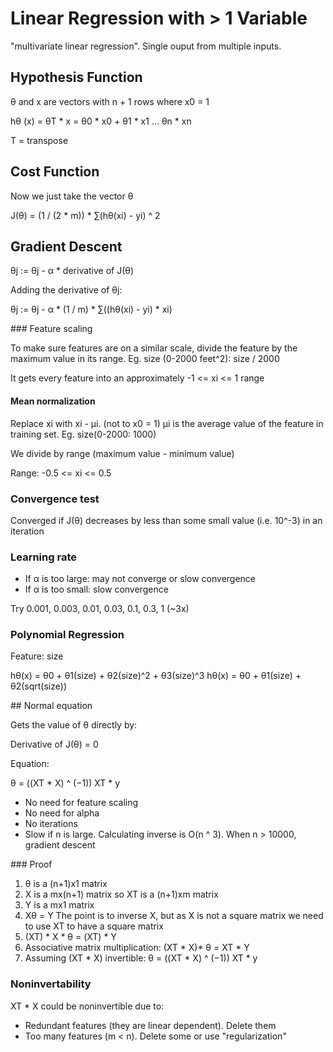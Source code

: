 # Linear Regression with > 1 Variable

"multivariate linear regression". Single ouput from multiple inputs.

## Hypothesis Function

θ and x are vectors with n + 1 rows where x0 = 1

hθ (x) = θT * x = θ0 * x0 + θ1 * x1 ... θn * xn

T = transpose

## Cost Function

Now we just take the vector θ

J(θ) = (1 / (2 * m)) * ∑(hθ(xi) - yi) ^ 2

## Gradient Descent

θj := θj - α * derivative of J(θ)

Adding the derivative of θj:

θj := θj - α * (1 / m) * ∑((hθ(xi) - yi) * xi)

### Feature scaling

To make sure features are on a similar scale, divide the feature by the maximum value in its range. Eg. size (0-2000 feet^2): size / 2000

It gets every feature into an approximately -1 <= xi <= 1 range

#### Mean normalization

Replace xi with xi - μi. (not to x0 = 1) μi is the average value of the feature in training set. Eg. size(0-2000: 1000)

We divide by range (maximum value - minimum value)

Range: -0.5 <= xi <= 0.5

### Convergence test

Converged if J(θ) decreases by less than some small value (i.e. 10^-3) in an iteration

### Learning rate

- If α is too large: may not converge or slow convergence
- If α is too small: slow convergence

Try 0.001, 0.003, 0.01, 0.03, 0.1, 0.3, 1 (~3x)

### Polynomial Regression

Feature: size

hθ(x) = θ0 + θ1(size) + θ2(size)^2 + θ3(size)^3
hθ(x) = θ0 + θ1(size) + θ2(sqrt(size))

## Normal equation

Gets the value of θ directly by:

Derivative of J(θ) = 0

Equation:

θ = ((XT * X) ^ (−1)) XT * y

- No need for feature scaling
- No need for alpha
- No iterations
- Slow if n is large. Calculating inverse is O(n ^ 3). When n > 10000, gradient descent

### Proof

1. θ is a (n+1)x1 matrix
2. X is a mx(n+1) matrix so XT is a (n+1)xm matrix
3. Y is a mx1 matrix
4. Xθ = Y The point is to inverse X, but as X is not a square matrix we need to use XT to have a square matrix
5. (XT) * X * θ = (XT) * Y
6. Associative matrix multiplication: (XT * X)* θ = XT * Y
7. Assuming (XT * X) invertible: θ = ((XT * X) ^ (−1)) XT * y

### Noninvertability

XT * X could be noninvertible due to:

- Redundant features (they are linear dependent). Delete them
- Too many features (m < n). Delete some or use "regularization"
